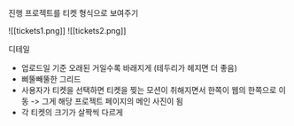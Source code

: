 진행 프로젝트를 티켓 형식으로 보여주기

![[tickets1.png]]
![[tickets2.png]]


디테일
- 업로드일 기준 오래된 거일수록 바래지게 (테두리가 헤지면 더 좋음)
- 삐뚤빼뚤한 그리드
- 사용자가 티켓을 선택하면 티켓을 찢는 모션이 취해지면서 한쪽이 웹의 한쪽으로 이동 -> 그게 해당 프로젝트 페이지의 메인 사진이 됨
- 각 티켓의 크기가 살짝씩 다르게